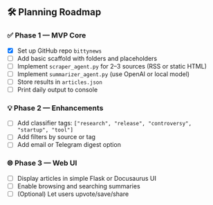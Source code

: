 ## 🛠️ Planning Roadmap

### ✅ Phase 1 — MVP Core

- [X]  Set up GitHub repo `bittynews`
- [ ]  Add basic scaffold with folders and placeholders
- [ ]  Implement `scraper_agent.py` for 2–3 sources (RSS or static HTML)
- [ ]  Implement `summarizer_agent.py` (use OpenAI or local model)
- [ ]  Store results in `articles.json`
- [ ]  Print daily output to console

### 💡 Phase 2 — Enhancements

- [ ]  Add classifier tags: `["research", "release", "controversy", "startup", "tool"]`
- [ ]  Add filters by source or tag
- [ ]  Add email or Telegram digest option

### 🌐 Phase 3 — Web UI

- [ ]  Display articles in simple Flask or Docusaurus UI
- [ ]  Enable browsing and searching summaries
- [ ]  (Optional) Let users upvote/save/share